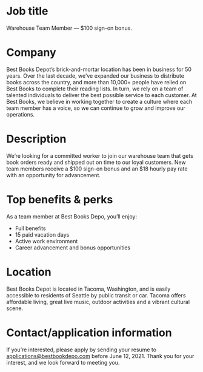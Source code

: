 # Job title

Warehouse Team Member — $100 sign-on bonus.

# Company

Best Books Depot’s brick-and-mortar location has been in business for 50 years. Over the last decade, we’ve expanded our business to distribute books across the country, and more than 10,000+ people have relied on Best Books to complete their reading lists. In turn, we rely on a team of talented individuals to deliver the best possible service to each customer. At Best Books, we believe in working together to create a culture where each team member has a voice, so we can continue to grow and improve our operations.

# Description

We’re looking for a committed worker to join our warehouse team that gets book orders ready and shipped out on time to our loyal customers. New team members receive a $100 sign-on bonus and an $18 hourly pay rate with an opportunity for advancement.

# Top benefits & perks

As a team member at Best Books Depo, you’ll enjoy:

- Full benefits
- 15 paid vacation days
- Active work environment
- Career advancement and bonus opportunities

# Location

Best Books Depot is located in Tacoma, Washington, and is easily accessible to residents of Seattle by public transit or car. Tacoma offers affordable living, great live music, outdoor activities and a vibrant cultural scene.

# Contact/application information

If you’re interested, please apply by sending your resume to [applications@bestbookdepo.com](mailto:applications@bestbookdepo.com) before June 12, 2021. Thank you for your interest, and we look forward to meeting you.
